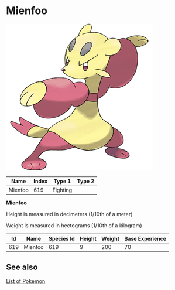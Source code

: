 # Mienfoo


![Mienfoo](images/619.png)

| **Name** | **Index** | **Type 1** | **Type 2** |
|----|----|----|----|
| Mienfoo | 619 | Fighting  |  |

**Mienfoo** 


Height is measured in decimeters (1/10th of a meter)

Weight is measured in hectograms (1/10th of a kilogram)

| **Id** | **Name** | **Species Id** | **Height** | **Weight** | **Base Experience** |
|--------|----------|----------------|------------|------------|---------------------|
| 619 | Mienfoo | 619 | 9 | 200 | 70 |


## See also

[List of Pokémon](../pokemon.md)
